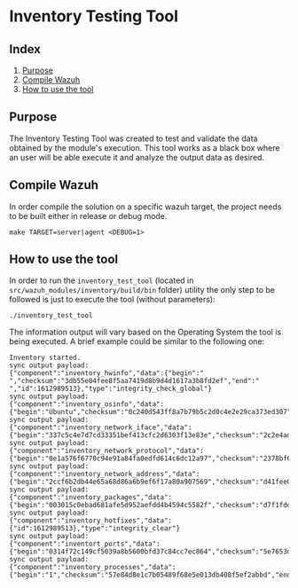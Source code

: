 # Inventory Testing Tool
## Index
1. [Purpose](#purpose)
2. [Compile Wazuh](#compile-wazuh)
3. [How to use the tool](#how-to-use-the-tool)

## Purpose
The Inventory Testing Tool was created to test and validate the data obtained by the module's execution. This tool works as a black box where an user will be able execute it and analyze the output data as desired.

## Compile Wazuh
In order compile the solution on a specific wazuh target, the project needs to be built either in release or debug mode.
```
make TARGET=server|agent <DEBUG=1>
```

## How to use the tool
In order to run the `inventory_test_tool` (located in `src/wazuh_modules/inventory/build/bin` folder) utility the only step to be followed is just to execute the tool (without parameters):
```
./inventory_test_tool
```

The information output will vary based on the Operating System the tool is being executed.
A brief example could be similar to the following one:

```
Inventory started.
sync output payload:
{"component":"inventory_hwinfo","data":{"begin":" ","checksum":"3db55e04fee8f5aa7419d8b9d4d1617a3b8fd2ef","end":" ","id":1612989513},"type":"integrity_check_global"}
sync output payload:
{"component":"inventory_osinfo","data":{"begin":"Ubuntu","checksum":"0c240d543ff8a7b79b5c2d0c4e2e29ca373ed307","end":"Ubuntu","id":1612989513},"type":"integrity_check_global"}
sync output payload:
{"component":"inventory_network_iface","data":{"begin":"337c5c4e7d7cd33351bef413cfc2d6303f13e83e","checksum":"2c2e4ad6d01264dc57b2b3039e49a96ca1509330","end":"d131e91c2db8ceb58409fc3bb90aaeb4d1e4ec91","id":1612989513},"type":"integrity_check_global"}
sync output payload:
{"component":"inventory_network_protocol","data":{"begin":"0e1a576f6770c94e91a84fa0edfd614c6dc12a97","checksum":"2378bf6ee268515ac6cad0945e4a34be8dd631d5","end":"db5cc5ed93bcde1022fcc50aa26b9de65c1f15e2","id":1612989513},"type":"integrity_check_global"}
sync output payload:
{"component":"inventory_network_address","data":{"begin":"2ccf6b2db44e65a68d86a6b9ef6f17a80a907569","checksum":"d41fee050466607400a5f290ed9b894029db85fc","end":"e9981f5ab4c34df5aa88d243e53b1d4426a0516b","id":1612989513},"type":"integrity_check_global"}
sync output payload:
{"component":"inventory_packages","data":{"begin":"003015c0ebad681afe5d952aefdd4b4594c5582f","checksum":"d7f1fddc385a2b2ed217d4e4f69d8dea91c59b3b","end":"fff4269c511fbd018de2f99a51418cb7df642b5d","id":1612989513},"type":"integrity_check_global"}
sync output payload:
{"component":"inventory_hotfixes","data":{"id":1612989513},"type":"integrity_clear"}
sync output payload:
{"component":"inventort_ports","data":{"begin":"0314f72c149cf5039a8b5600bfd37c84cc7ec864","checksum":"5e7653d32d990ee20d8721c5d364031d81a24ea9","end":"e4275099e8eda9a6361665b27d166208ac573609","id":1612989513},"type":"integrity_check_global"}
sync output payload:
{"component":"inventory_processes","data":{"begin":"1","checksum":"57e84d8e1c7b05489f68e5e013db408f5ef2abbd","end":"984","id":1612989513},"type":"integrity_check_global"}
```
